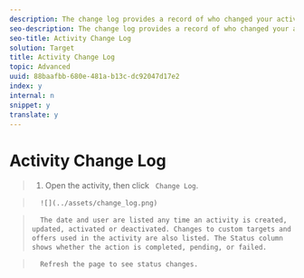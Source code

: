 ```yaml
---
description: The change log provides a record of who changed your activities and when the changes occurred.
seo-description: The change log provides a record of who changed your activities and when the changes occurred.
seo-title: Activity Change Log
solution: Target
title: Activity Change Log
topic: Advanced
uuid: 88baafbb-680e-481a-b13c-dc92047d17e2
index: y
internal: n
snippet: y
translate: y
---
```


# Activity Change Log


>1. Open the activity, then click ` Change Log`.

>       ![](../assets/change_log.png) 

>       The date and user are listed any time an activity is created, updated, activated or deactivated. Changes to custom targets and offers used in the activity are also listed. The Status column shows whether the action is completed, pending, or failed. 

>       Refresh the page to see status changes. 
